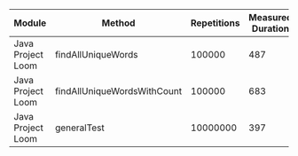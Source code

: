 | Module | Method | Repetitions | Measured Duration |
|---|---|---|---|
| Java Project Loom | findAllUniqueWords | 100000 | 487 |
| Java Project Loom | findAllUniqueWordsWithCount | 100000 | 683 |
| Java Project Loom | generalTest | 10000000 | 397 |
